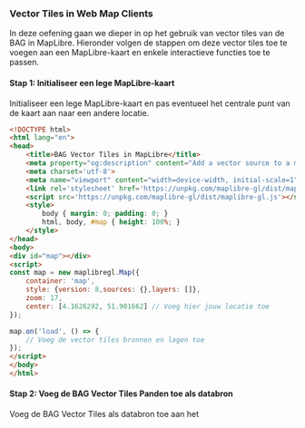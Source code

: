 ### Vector Tiles in Web Map Clients

In deze oefening gaan we dieper in op het gebruik van vector tiles van de BAG in MapLibre. Hieronder volgen de stappen om deze vector tiles toe te voegen aan een MapLibre-kaart en enkele interactieve functies toe te passen.

#### Stap 1: Initialiseer een lege MapLibre-kaart

Initialiseer een lege MapLibre-kaart en pas eventueel het centrale punt van de kaart aan naar een andere locatie.

```html
<!DOCTYPE html>
<html lang="en">
<head>
    <title>BAG Vector Tiles in MapLibre</title>
    <meta property="og:description" content="Add a vector source to a map." />
    <meta charset='utf-8'>
    <meta name="viewport" content="width=device-width, initial-scale=1">
    <link rel='stylesheet' href='https://unpkg.com/maplibre-gl/dist/maplibre-gl.css' />
    <script src='https://unpkg.com/maplibre-gl/dist/maplibre-gl.js'></script>
    <style>
        body { margin: 0; padding: 0; }
        html, body, #map { height: 100%; }
    </style>
</head>
<body>
<div id="map"></div>
<script>
const map = new maplibregl.Map({
    container: 'map',			
    style: {version: 8,sources: {},layers: []},
    zoom: 17,
    center: [4.1626292, 51.901662] // Voeg hier jouw locatie toe
});

map.on('load', () => {
    // Voeg de vector tiles bronnen en lagen toe
});
</script>
</body>
</html>
```

#### Stap 2: Voeg de BAG Vector Tiles Panden toe als databron

Voeg de BAG Vector Tiles als databron toe aan het <script> element na het initialiseren van een nieuwe MapLibre-kaart. Kies de laag 'pand' om aan de kaart toe te voegen en pas indien nodig de kleur van de panden aan.

```javascript
 // Voeg de vector tiles bronnen en lagen toe
    map.addSource('bag', {
        type: 'vector',
        url: 'https://api.pdok.nl/lv/bag/ogc/v1_0/tiles/WebMercatorQuad?f=tilejson'
    });

    map.addLayer({
        'id': 'bag-pand',
        'type': 'fill',
        'source': 'bag',
        'source-layer': 'pand',
        'paint': {
            'fill-color': '#0080ff',
            'fill-opacity': 0.5
        }
    });

```

* Waarom liggen panden over elkaar heen wanneer je de default-center gebruikt?

#### Stap 3: Filter de gesloopte gebouwen uit de vector tiles features

Voeg de code toe om de gesloopte gebouwen uit de vector tiles features te filteren. Dit zorgt ervoor dat de gesloopte panden niet worden weergegeven op de kaart.
Let op: plaats de javascript binnen de map.on('load') functie.

```javascript
    // Filter gesloopte gebouwen
    map.setFilter('bag-pand', ['!=', 'status', 'Pand gesloopt']);
```

Wat gebeurt er wanneer je de code voor het filteren van gesloopte gebouwen toevoegt?

#### Stap 4: Tonen van gegevens van een feature in een popup

Voeg een click-event toe aan de kaart, zodat je de gegevens van het bovenste vector tile feature kunt bekijken in een popup wanneer erop wordt geklikt.
Let op: plaats de javascript binnen de map.on('load') functie.

```javascript
// Click event toevoegen
    map.on('click', function (e) {
        var features = map.queryRenderedFeatures(e.point); 
        if (features.length > 0) {
            console.log(features); 
            var popup = new maplibregl.Popup() 
                .setLngLat(e.lngLat)
                .setHTML('<h3>' + features[0].properties.id + '</h3><p>' + features[0].properties.bouwjaar + '</p>')
                .addTo(map); 
        }
    });
```
Pas nu zelf de HTML van het popup verder aan binnen .setHTML. Voeg bijvoorbeeld de status of het gebruiksdoel toe.
Tip! Door de regel console.log(features) kun je met F12 in het Console de properties van het feature bekijken.

#### Stap 5: Kleur de BAG Panden op bouwjaar

Vervang de hexadecimale kleur in het script door een kleur-interpolatiefunctie op basis van het bouwjaar van de panden. Hierdoor worden de panden gekleurd op basis van hun bouwjaar.
Let op: plaats de javascript binnen de map.on('load') functie.

```javascript
// Kleur de BAG Panden op bouwjaar
    map.setPaintProperty('bag-pand', 'fill-color', [
        'interpolate',
        ['linear'],
        ['get', 'bouwjaar'], 
        1500, '#00ff00', 
        2025, '#0000ff'
    ]);
```
* Welke kleur krijgen de panden op basis van hun bouwjaar, volgens de kleur-interpolatiefunctie?


Je hebt nu een eigen interactieve BAG Vector Tiles Viewer met MapLibre gebouwd!
Bekijk het volledige script hier: 
